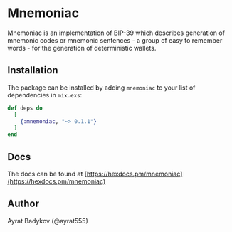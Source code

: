 # Mnemoniac

 Mnemoniac is an implementation of BIP-39 which describes generation of mnemonic codes or mnemonic sentences - a group of easy to remember words - for the generation of deterministic wallets.

## Installation

The package can be installed by adding `mnemoniac` to your list of dependencies in `mix.exs`:

```elixir
def deps do
  [
    {:mnemoniac, "~> 0.1.1"}
  ]
end
```

## Docs

The docs can be found at [https://hexdocs.pm/mnemoniac](https://hexdocs.pm/mnemoniac)

## Author

Ayrat Badykov (@ayrat555)
